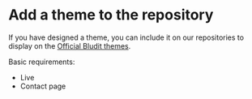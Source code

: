# Add a theme to the repository
<!-- position: 1 -->

If you have designed a theme, you can include it on our repositories to display on the [Official Bludit themes](https://themes.bludit.com).

Basic requirements:

- Live
- Contact page
